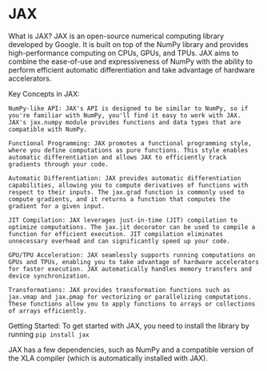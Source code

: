 # JAX

What is JAX?
JAX is an open-source numerical computing library developed by Google. It is built on top of the NumPy library and provides high-performance computing on CPUs, GPUs, and TPUs. JAX aims to combine the ease-of-use and expressiveness of NumPy with the ability to perform efficient automatic differentiation and take advantage of hardware accelerators.

Key Concepts in JAX:

    NumPy-like API: JAX's API is designed to be similar to NumPy, so if you're familiar with NumPy, you'll find it easy to work with JAX. JAX's jax.numpy module provides functions and data types that are compatible with NumPy.

    Functional Programming: JAX promotes a functional programming style, where you define computations as pure functions. This style enables automatic differentiation and allows JAX to efficiently track gradients through your code.

    Automatic Differentiation: JAX provides automatic differentiation capabilities, allowing you to compute derivatives of functions with respect to their inputs. The jax.grad function is commonly used to compute gradients, and it returns a function that computes the gradient for a given input.

    JIT Compilation: JAX leverages just-in-time (JIT) compilation to optimize computations. The jax.jit decorator can be used to compile a function for efficient execution. JIT compilation eliminates unnecessary overhead and can significantly speed up your code.

    GPU/TPU Acceleration: JAX seamlessly supports running computations on GPUs and TPUs, enabling you to take advantage of hardware accelerators for faster execution. JAX automatically handles memory transfers and device synchronization.

    Transformations: JAX provides transformation functions such as jax.vmap and jax.pmap for vectorizing or parallelizing computations. These functions allow you to apply functions to arrays or collections of arrays efficiently.

Getting Started:
To get started with JAX, you need to install the library by running ```pip install jax``` 

JAX has a few dependencies, such as NumPy and a compatible version of the XLA compiler (which is automatically installed with JAX).
